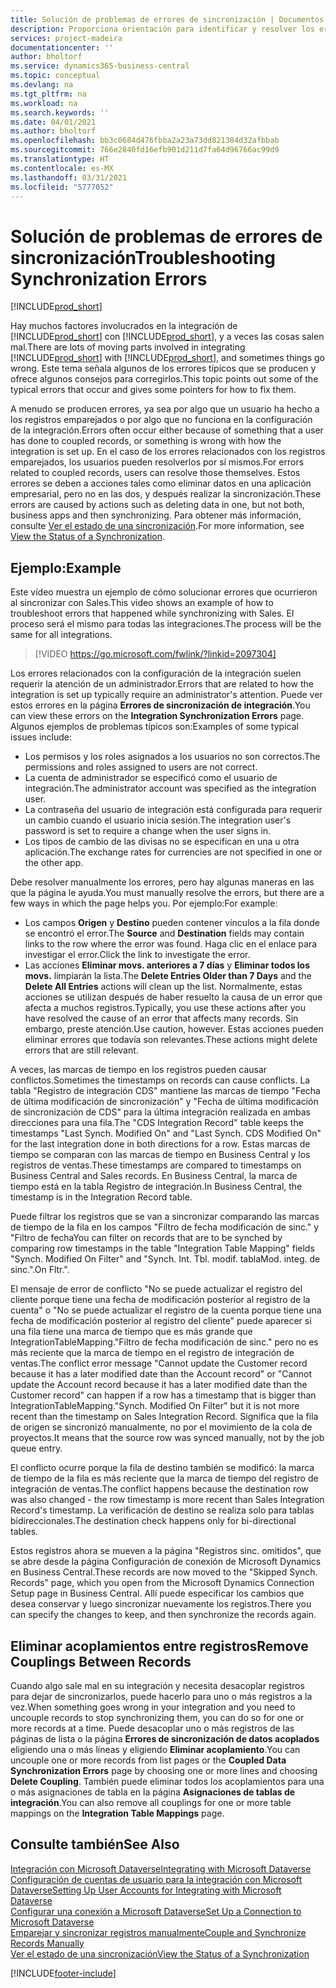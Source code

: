 ```yaml
---
title: Solución de problemas de errores de sincronización | Documentos de Microsoft
description: Proporciona orientación para identificar y resolver los errores de sincronización.
services: project-madeira
documentationcenter: ''
author: bholtorf
ms.service: dynamics365-business-central
ms.topic: conceptual
ms.devlang: na
ms.tgt_pltfrm: na
ms.workload: na
ms.search.keywords: ''
ms.date: 04/01/2021
ms.author: bholtorf
ms.openlocfilehash: bb3c0684d476fbba2a23a73dd821384d32afbbab
ms.sourcegitcommit: 766e2840fd16efb901d211d7fa64d96766ac99d9
ms.translationtype: HT
ms.contentlocale: es-MX
ms.lasthandoff: 03/31/2021
ms.locfileid: "5777052"
---
```

# <a name="troubleshooting-synchronization-errors"></a><span data-ttu-id="1aa9b-103">Solución de problemas de errores de sincronización</span><span class="sxs-lookup"><span data-stu-id="1aa9b-103">Troubleshooting Synchronization Errors</span></span>
[!INCLUDE[prod_short](includes/cc_data_platform_banner.md)]

<span data-ttu-id="1aa9b-104">Hay muchos factores involucrados en la integración de [!INCLUDE[prod_short](includes/prod_short.md)] con [!INCLUDE[prod_short](includes/cds_long_md.md)], y a veces las cosas salen mal.</span><span class="sxs-lookup"><span data-stu-id="1aa9b-104">There are lots of moving parts involved in integrating [!INCLUDE[prod_short](includes/prod_short.md)] with [!INCLUDE[prod_short](includes/cds_long_md.md)], and sometimes things go wrong.</span></span> <span data-ttu-id="1aa9b-105">Este tema señala algunos de los errores típicos que se producen y ofrece algunos consejos para corregirlos.</span><span class="sxs-lookup"><span data-stu-id="1aa9b-105">This topic points out some of the typical errors that occur and gives some pointers for how to fix them.</span></span>

<span data-ttu-id="1aa9b-106">A menudo se producen errores, ya sea por algo que un usuario ha hecho a los registros emparejados o por algo que no funciona en la configuración de la integración.</span><span class="sxs-lookup"><span data-stu-id="1aa9b-106">Errors often occur either because of something that a user has done to coupled records, or something is wrong with how the integration is set up.</span></span> <span data-ttu-id="1aa9b-107">En el caso de los errores relacionados con los registros emparejados, los usuarios pueden resolverlos por sí mismos.</span><span class="sxs-lookup"><span data-stu-id="1aa9b-107">For errors related to coupled records, users can resolve those themselves.</span></span> <span data-ttu-id="1aa9b-108">Estos errores se deben a acciones tales como eliminar datos en una aplicación empresarial, pero no en las dos, y después realizar la sincronización.</span><span class="sxs-lookup"><span data-stu-id="1aa9b-108">These errors are caused by actions such as deleting data in one, but not both, business apps and then synchronizing.</span></span> <span data-ttu-id="1aa9b-109">Para obtener más información, consulte [Ver el estado de una sincronización](admin-how-to-view-synchronization-status.md).</span><span class="sxs-lookup"><span data-stu-id="1aa9b-109">For more information, see [View the Status of a Synchronization](admin-how-to-view-synchronization-status.md).</span></span>

## <a name="example"></a><span data-ttu-id="1aa9b-110">Ejemplo:</span><span class="sxs-lookup"><span data-stu-id="1aa9b-110">Example</span></span>
<span data-ttu-id="1aa9b-111">Este vídeo muestra un ejemplo de cómo solucionar errores que ocurrieron al sincronizar con Sales.</span><span class="sxs-lookup"><span data-stu-id="1aa9b-111">This video shows an example of how to troubleshoot errors that happened while synchronizing with Sales.</span></span> <span data-ttu-id="1aa9b-112">El proceso será el mismo para todas las integraciones.</span><span class="sxs-lookup"><span data-stu-id="1aa9b-112">The process will be the same for all integrations.</span></span> 

> [!VIDEO https://go.microsoft.com/fwlink/?linkid=2097304]

<span data-ttu-id="1aa9b-113">Los errores relacionados con la configuración de la integración suelen requerir la atención de un administrador.</span><span class="sxs-lookup"><span data-stu-id="1aa9b-113">Errors that are related to how the integration is set up typically require an administrator's attention.</span></span> <span data-ttu-id="1aa9b-114">Puede ver estos errores en la página **Errores de sincronización de integración**.</span><span class="sxs-lookup"><span data-stu-id="1aa9b-114">You can view these errors on the **Integration Synchronization Errors** page.</span></span> <span data-ttu-id="1aa9b-115">Algunos ejemplos de problemas típicos son:</span><span class="sxs-lookup"><span data-stu-id="1aa9b-115">Examples of some typical issues include:</span></span>  
  
* <span data-ttu-id="1aa9b-116">Los permisos y los roles asignados a los usuarios no son correctos.</span><span class="sxs-lookup"><span data-stu-id="1aa9b-116">The permissions and roles assigned to users are not correct.</span></span>  
* <span data-ttu-id="1aa9b-117">La cuenta de administrador se especificó como el usuario de integración.</span><span class="sxs-lookup"><span data-stu-id="1aa9b-117">The administrator account was specified as the integration user.</span></span>  
* <span data-ttu-id="1aa9b-118">La contraseña del usuario de integración está configurada para requerir un cambio cuando el usuario inicia sesión.</span><span class="sxs-lookup"><span data-stu-id="1aa9b-118">The integration user's password is set to require a change when the user signs in.</span></span>  
* <span data-ttu-id="1aa9b-119">Los tipos de cambio de las divisas no se especifican en una u otra aplicación.</span><span class="sxs-lookup"><span data-stu-id="1aa9b-119">The exchange rates for currencies are not specified in one or the other app.</span></span>  
  
<span data-ttu-id="1aa9b-120">Debe resolver manualmente los errores, pero hay algunas maneras en las que la página le ayuda.</span><span class="sxs-lookup"><span data-stu-id="1aa9b-120">You must manually resolve the errors, but there are a few ways in which the page helps you.</span></span> <span data-ttu-id="1aa9b-121">Por ejemplo:</span><span class="sxs-lookup"><span data-stu-id="1aa9b-121">For example:</span></span>  

* <span data-ttu-id="1aa9b-122">Los campos **Origen** y **Destino** pueden contener vínculos a la fila donde se encontró el error.</span><span class="sxs-lookup"><span data-stu-id="1aa9b-122">The **Source** and **Destination** fields may contain links to the row where the error was found.</span></span> <span data-ttu-id="1aa9b-123">Haga clic en el enlace para investigar el error.</span><span class="sxs-lookup"><span data-stu-id="1aa9b-123">Click the link to investigate the error.</span></span>  
* <span data-ttu-id="1aa9b-124">Las acciones **Eliminar movs. anteriores a 7 días** y **Eliminar todos los movs.** limpiarán la lista.</span><span class="sxs-lookup"><span data-stu-id="1aa9b-124">The **Delete Entries Older than 7 Days** and the **Delete All Entries** actions will clean up the list.</span></span> <span data-ttu-id="1aa9b-125">Normalmente, estas acciones se utilizan después de haber resuelto la causa de un error que afecta a muchos registros.</span><span class="sxs-lookup"><span data-stu-id="1aa9b-125">Typically, you use these actions after you have resolved the cause of an error that affects many records.</span></span> <span data-ttu-id="1aa9b-126">Sin embargo, preste atención.</span><span class="sxs-lookup"><span data-stu-id="1aa9b-126">Use caution, however.</span></span> <span data-ttu-id="1aa9b-127">Estas acciones pueden eliminar errores que todavía son relevantes.</span><span class="sxs-lookup"><span data-stu-id="1aa9b-127">These actions might delete errors that are still relevant.</span></span>

<span data-ttu-id="1aa9b-128">A veces, las marcas de tiempo en los registros pueden causar conflictos.</span><span class="sxs-lookup"><span data-stu-id="1aa9b-128">Sometimes the timestamps on records can cause conflicts.</span></span> <span data-ttu-id="1aa9b-129">La tabla "Registro de integración CDS" mantiene las marcas de tiempo "Fecha de última modificación de sincronización" y "Fecha de última modificación de sincronización de CDS" para la última integración realizada en ambas direcciones para una fila.</span><span class="sxs-lookup"><span data-stu-id="1aa9b-129">The "CDS Integration Record" table keeps the timestamps "Last Synch. Modified On" and "Last Synch. CDS Modified On" for the last integration done in both directions for a row.</span></span> <span data-ttu-id="1aa9b-130">Estas marcas de tiempo se comparan con las marcas de tiempo en Business Central y los registros de ventas.</span><span class="sxs-lookup"><span data-stu-id="1aa9b-130">These timestamps are compared to timestamps on Business Central and Sales records.</span></span> <span data-ttu-id="1aa9b-131">En Business Central, la marca de tiempo está en la tabla Registro de integración.</span><span class="sxs-lookup"><span data-stu-id="1aa9b-131">In Business Central, the timestamp is in the Integration Record table.</span></span>

<span data-ttu-id="1aa9b-132">Puede filtrar los registros que se van a sincronizar comparando las marcas de tiempo de la fila en los campos "Filtro de fecha modificación de sinc." y "Filtro de fecha</span><span class="sxs-lookup"><span data-stu-id="1aa9b-132">You can filter on records that are to be synched by comparing row timestamps in the table "Integration Table Mapping" fields "Synch. Modified On Filter" and "Synch. Int. Tbl.</span></span> <span data-ttu-id="1aa9b-133">modif. tabla</span><span class="sxs-lookup"><span data-stu-id="1aa9b-133">Mod.</span></span> <span data-ttu-id="1aa9b-134">integ. de sinc.".</span><span class="sxs-lookup"><span data-stu-id="1aa9b-134">On Fltr.".</span></span>

<span data-ttu-id="1aa9b-135">El mensaje de error de conflicto "No se puede actualizar el registro del cliente porque tiene una fecha de modificación posterior al registro de la cuenta" o "No se puede actualizar el registro de la cuenta porque tiene una fecha de modificación posterior al registro del cliente" puede aparecer si una fila tiene una marca de tiempo que es más grande que IntegrationTableMapping."Filtro de fecha modificación de sinc." pero no es más reciente que la marca de tiempo en el registro de integración de ventas.</span><span class="sxs-lookup"><span data-stu-id="1aa9b-135">The conflict error message "Cannot update the Customer record because it has a later modified date than the Account record" or "Cannot update the Account record because it has a later modified date than the Customer record" can happen if a row has a timestamp that is bigger than IntegrationTableMapping."Synch. Modified On Filter" but it is not more recent than the timestamp on Sales Integration Record.</span></span> <span data-ttu-id="1aa9b-136">Significa que la fila de origen se sincronizó manualmente, no por el movimiento de la cola de proyectos.</span><span class="sxs-lookup"><span data-stu-id="1aa9b-136">It means that the source row was synced manually, not by the job queue entry.</span></span> 

<span data-ttu-id="1aa9b-137">El conflicto ocurre porque la fila de destino también se modificó: la marca de tiempo de la fila es más reciente que la marca de tiempo del registro de integración de ventas.</span><span class="sxs-lookup"><span data-stu-id="1aa9b-137">The conflict happens because the destination row was also changed  - the row timestamp is more recent than Sales Integration Record's timestamp.</span></span> <span data-ttu-id="1aa9b-138">La verificación de destino se realiza solo para tablas bidireccionales.</span><span class="sxs-lookup"><span data-stu-id="1aa9b-138">The destination check happens only for bi-directional tables.</span></span> 

<span data-ttu-id="1aa9b-139">Estos registros ahora se mueven a la página "Registros sinc. omitidos", que se abre desde la página Configuración de conexión de Microsoft Dynamics en Business Central.</span><span class="sxs-lookup"><span data-stu-id="1aa9b-139">These records are now moved to the "Skipped Synch. Records" page, which you open from the Microsoft Dynamics Connection Setup page in Business Central.</span></span> <span data-ttu-id="1aa9b-140">Allí puede especificar los cambios que desea conservar y luego sincronizar nuevamente los registros.</span><span class="sxs-lookup"><span data-stu-id="1aa9b-140">There you can specify the changes to keep, and then synchronize the records again.</span></span>

## <a name="remove-couplings-between-records"></a><span data-ttu-id="1aa9b-141">Eliminar acoplamientos entre registros</span><span class="sxs-lookup"><span data-stu-id="1aa9b-141">Remove Couplings Between Records</span></span>
<span data-ttu-id="1aa9b-142">Cuando algo sale mal en su integración y necesita desacoplar registros para dejar de sincronizarlos, puede hacerlo para uno o más registros a la vez.</span><span class="sxs-lookup"><span data-stu-id="1aa9b-142">When something goes wrong in your integration and you need to uncouple records to stop synchronizing them, you can do so for one or more records at a time.</span></span> <span data-ttu-id="1aa9b-143">Puede desacoplar uno o más registros de las páginas de lista o la página **Errores de sincronización de datos acoplados** eligiendo una o más líneas y eligiendo **Eliminar acoplamiento**.</span><span class="sxs-lookup"><span data-stu-id="1aa9b-143">You can uncouple one or more records from list pages or the **Coupled Data Synchronization Errors** page by choosing one or more lines and choosing **Delete Coupling**.</span></span> <span data-ttu-id="1aa9b-144">También puede eliminar todos los acoplamientos para una o más asignaciones de tabla en la página **Asignaciones de tablas de integración**.</span><span class="sxs-lookup"><span data-stu-id="1aa9b-144">You can also remove all couplings for one or more table mappings on the **Integration Table Mappings** page.</span></span> 

## <a name="see-also"></a><span data-ttu-id="1aa9b-145">Consulte también</span><span class="sxs-lookup"><span data-stu-id="1aa9b-145">See Also</span></span>
[<span data-ttu-id="1aa9b-146">Integración con Microsoft Dataverse</span><span class="sxs-lookup"><span data-stu-id="1aa9b-146">Integrating with Microsoft Dataverse</span></span>](admin-prepare-dynamics-365-for-sales-for-integration.md)  
[<span data-ttu-id="1aa9b-147">Configuración de cuentas de usuario para la integración con Microsoft Dataverse</span><span class="sxs-lookup"><span data-stu-id="1aa9b-147">Setting Up User Accounts for Integrating with Microsoft Dataverse</span></span>](admin-setting-up-integration-with-dynamics-sales.md)  
[<span data-ttu-id="1aa9b-148">Configurar una conexión a Microsoft Dataverse</span><span class="sxs-lookup"><span data-stu-id="1aa9b-148">Set Up a Connection to Microsoft Dataverse</span></span>](admin-how-to-set-up-a-dynamics-crm-connection.md)  
[<span data-ttu-id="1aa9b-149">Emparejar y sincronizar registros manualmente</span><span class="sxs-lookup"><span data-stu-id="1aa9b-149">Couple and Synchronize Records Manually</span></span>](admin-how-to-couple-and-synchronize-records-manually.md)  
[<span data-ttu-id="1aa9b-150">Ver el estado de una sincronización</span><span class="sxs-lookup"><span data-stu-id="1aa9b-150">View the Status of a Synchronization</span></span>](admin-how-to-view-synchronization-status.md)  


[!INCLUDE[footer-include](includes/footer-banner.md)]